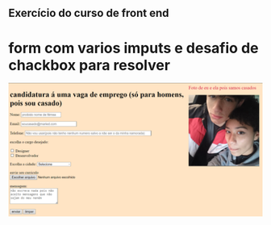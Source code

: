 ## Exercício do curso de front end

# form com varios imputs e desafio de chackbox para resolver

![foto0000000000](foto.png)
